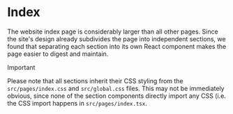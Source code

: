 # Index
The website index page is considerably larger than all other pages. Since the site's design already subdivides the page into independent sections, we found that separating each section into its own React component makes the page easier to digest and maintain.

> [!IMPORTANT]
> Please note that all sections inherit their CSS styling from the `src/pages/index.css` and `src/global.css` files. This may not be immediately obvious, since none of the section components directly import any CSS (i.e. the CSS import happens in `src/pages/index.tsx`.
